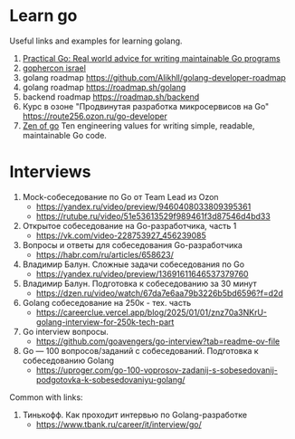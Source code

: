 # Learn go

Useful links and examples for learning golang.

1. [Practical Go: Real world advice for writing maintainable Go programs](https://dave.cheney.net/practical-go/presentations/qcon-china.html)
2. [gophercon israel](https://www.gophercon.org.il/2019/)
3. golang roadmap https://github.com/Alikhll/golang-developer-roadmap
4. golang roadmap https://roadmap.sh/golang
5. backend roadmap https://roadmap.sh/backend
6. Курс в озоне "Продвинутая разработка микросервисов на Go" https://route256.ozon.ru/go-developer
7. [Zen of go](https://the-zen-of-go.netlify.app/) Ten engineering values for writing simple, readable,
   maintainable Go code.

# Interviews

1. Mock-собеседование по Go от Team Lead из Ozon 
   - https://yandex.ru/video/preview/9460408033809395361 
   - https://rutube.ru/video/51e53613529f989461f3d87546d4bd33
1. Открытое собеседование на Go-разработчика, часть 1
   - https://vk.com/video-228753927_456239085
1. Вопросы и ответы для собеседования Go-разработчика
   - https://habr.com/ru/articles/658623/
1. Владимир Балун. Сложные задачи собеседования по Go
   - https://yandex.ru/video/preview/13691611646537379760
1. Владимир Балун. Подготовка к собеседованию за 30 минут
   - https://dzen.ru/video/watch/67da7e6aa79b3226b5bd6596?f=d2d
1. Golang собеседование на 250к - тех. часть
   - https://careerclue.vercel.app/blog/2025/01/01/znz70a3NKrU-golang-interview-for-250k-tech-part
1. Go interview вопросы.
   - https://github.com/goavengers/go-interview?tab=readme-ov-file
1. Go — 100 вопросов/заданий с собеседований. Подготовка к собеседованию Golang
   - https://uproger.com/go-100-voprosov-zadanij-s-sobesedovanij-podgotovka-k-sobesedovaniyu-golang/

Common with links:
1. Тинькофф. Как проходит интервью по Golang-разработке
   - https://www.tbank.ru/career/it/interview/go/